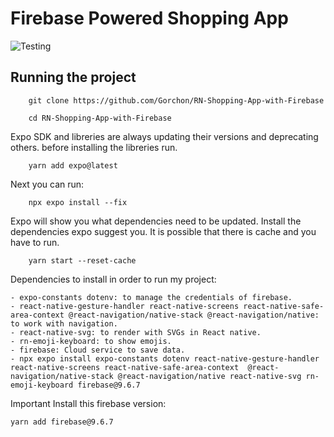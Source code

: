 # Firebase Powered Shopping App

![Testing](https://drive.google.com/file/d/1yoAcUTnZvUVxvH_Jjks_YAGVl0vsTpcz/view?usp=sharing)

## Running the project

```
    git clone https://github.com/Gorchon/RN-Shopping-App-with-Firebase
```

```
    cd RN-Shopping-App-with-Firebase
```

Expo SDK and libreries are always updating their versions and deprecating others. before installing the libreries run.

```
    yarn add expo@latest
```

Next you can run:

```
    npx expo install --fix
```

Expo will show you what dependencies need to be updated. Install the dependencies expo suggest you. It is possible that there is cache and you have to run.

```
    yarn start --reset-cache

```

Dependencies to install in order to run my project:

```
- expo-constants dotenv: to manage the credentials of firebase.
- react-native-gesture-handler react-native-screens react-native-safe-area-context @react-navigation/native-stack @react-navigation/native: to work with navigation.
- react-native-svg: to render with SVGs in React native.
- rn-emoji-keyboard: to show emojis.
- firebase: Cloud service to save data.
- npx expo install expo-constants dotenv react-native-gesture-handler react-native-screens react-native-safe-area-context  @react-navigation/native-stack @react-navigation/native react-native-svg rn-emoji-keyboard firebase@9.6.7

```
Important Install this firebase version: 

```
yarn add firebase@9.6.7

```

